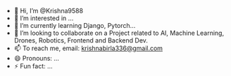 - 👋 Hi, I’m @Krishna9588
- 👀 I’m interested in ...
- 🌱 I’m currently learning Django, Pytorch...
- 💞️ I’m looking to collaborate on a Project related to AI, Machine Learning, Drones, Robotics, Frontend and Backend Dev. 
- 📫 To reach me, email: krishnabirla336@gmail.com
- 😄 Pronouns: ...
- ⚡ Fun fact: ...

<!---
Krishna9588/Krishna9588 is a ✨ special ✨ repository because its `README.md` (this file) appears on your GitHub profile.
You can click the Preview link to take a look at your changes.
--->
